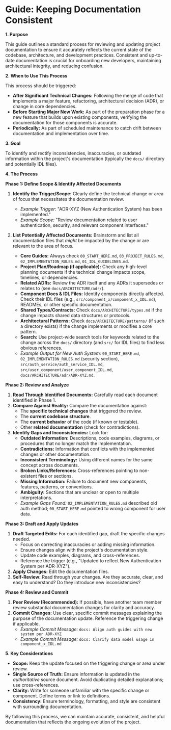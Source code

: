 # Guide: Keeping Documentation Consistent

**1. Purpose**

This guide outlines a standard process for reviewing and updating project documentation to ensure it accurately reflects the current state of the codebase, architecture, and development practices. Consistent and up-to-date documentation is crucial for onboarding new developers, maintaining architectural integrity, and reducing confusion.

**2. When to Use This Process**

This process should be triggered:

*   **After Significant Technical Changes:** Following the merge of code that implements a major feature, refactoring, architectural decision (ADR), or change in core dependencies.
*   **Before Starting Major New Work:** As part of the preparation phase for a new feature that builds upon existing components, verifying the documentation for those components is accurate.
*   **Periodically:** As part of scheduled maintenance to catch drift between documentation and implementation over time.

**3. Goal**

To identify and rectify inconsistencies, inaccuracies, or outdated information within the project's documentation (typically the `docs/` directory and potentially IDL files).

**4. The Process**

**Phase 1: Define Scope & Identify Affected Documents**

1.  **Identify the Trigger/Scope:** Clearly define the technical change or area of focus that necessitates the documentation review.
    *   *Example Trigger:* "ADR-XYZ (New Authentication System) has been implemented."
    *   *Example Scope:* "Review documentation related to user authentication, security, and relevant component interfaces."

2.  **List Potentially Affected Documents:** Brainstorm and list all documentation files that *might* be impacted by the change or are relevant to the area of focus.
    *   **Core Guides:** Always check `00_START_HERE.md`, `03_PROJECT_RULES.md`, `02_IMPLEMENTATION_RULES.md`, `01_IDL_GUIDELINES.md`.
    *   **Project Plan/Roadmap (if applicable):** Check any high-level planning documents if the technical change impacts scope, timelines, or dependencies.
    *   **Related ADRs:** Review the ADR itself and any ADRs it supersedes or relates to (see `docs/ARCHITECTURE/adr/`).
    *   **Component Docs & IDL Files:** Identify components directly affected. Check their IDL files (e.g., `src/component_x/component_x_IDL.md`), READMEs, or other specific documentation.
    *   **Shared Types/Contracts:** Check `docs/ARCHITECTURE/types.md` if the change impacts shared data structures or protocols.
    *   **Architectural Patterns:** Check `docs/ARCHITECTURE/patterns/` (if such a directory exists) if the change implements or modifies a core pattern.
    *   **Search:** Use project-wide search tools for keywords related to the change across the `docs/` directory (and `src/` for IDL files) to find less obvious references.
    *   *Example Output for New Auth System:* `00_START_HERE.md`, `02_IMPLEMENTATION_RULES.md` (security section), `src/auth_service/auth_service_IDL.md`, `src/user_component/user_component_IDL.md`, `docs/ARCHITECTURE/adr/ADR-XYZ.md`.

**Phase 2: Review and Analyze**

1.  **Read Through Identified Documents:** Carefully read each document identified in Phase 1.
2.  **Compare Against Reality:** Compare the documentation against:
    *   The **specific technical changes** that triggered the review.
    *   The **current codebase structure**.
    *   The **current behavior** of the code (if known or testable).
    *   Other **related documentation** (check for contradictions).
3.  **Identify Gaps and Inconsistencies:** Look for:
    *   **Outdated Information:** Descriptions, code examples, diagrams, or procedures that no longer match the implementation.
    *   **Contradictions:** Information that conflicts with the implemented changes or other documentation.
    *   **Inconsistent Terminology:** Using different names for the same concept across documents.
    *   **Broken Links/References:** Cross-references pointing to non-existent files or sections.
    *   **Missing Information:** Failure to document new components, features, patterns, or conventions.
    *   **Ambiguity:** Sections that are unclear or open to multiple interpretations.
    *   *Example Gaps Found:* `02_IMPLEMENTATION_RULES.md` described old auth method; `00_START_HERE.md` pointed to wrong component for user data.

**Phase 3: Draft and Apply Updates**

1.  **Draft Targeted Edits:** For each identified gap, draft the specific changes needed.
    *   Focus on correcting inaccuracies or adding missing information.
    *   Ensure changes align with the project's documentation style.
    *   Update code examples, diagrams, and cross-references.
    *   Reference the trigger (e.g., "Updated to reflect New Authentication System per ADR-XYZ").
2.  **Apply Changes:** Edit the documentation files.
3.  **Self-Review:** Read through your changes. Are they accurate, clear, and easy to understand? Do they introduce new inconsistencies?

**Phase 4: Review and Commit**

1.  **Peer Review (Recommended):** If possible, have another team member review substantial documentation changes for clarity and accuracy.
2.  **Commit Changes:** Use clear, specific commit messages explaining the purpose of the documentation update. Reference the triggering change if applicable.
    *   *Example Commit Message:* `docs: Align auth guides with new system per ADR-XYZ`
    *   *Example Commit Message:* `docs: Clarify data model usage in component_x_IDL.md`

**5. Key Considerations**

*   **Scope:** Keep the update focused on the triggering change or area under review.
*   **Single Source of Truth:** Ensure information is updated in the *authoritative* source document. Avoid duplicating detailed explanations; use cross-references.
*   **Clarity:** Write for someone unfamiliar with the specific change or component. Define terms or link to definitions.
*   **Consistency:** Ensure terminology, formatting, and style are consistent with surrounding documentation.

By following this process, we can maintain accurate, consistent, and helpful documentation that reflects the ongoing evolution of the project.
